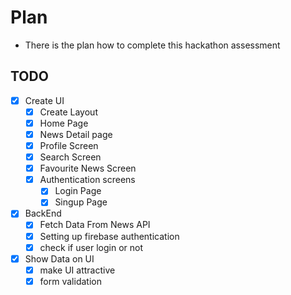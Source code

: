 # Plan

- There is the plan how to complete this hackathon assessment

## TODO

- [x] Create UI
  - [x] Create Layout
  - [x] Home Page
  - [x] News Detail page
  - [x] Profile Screen
  - [x] Search Screen
  - [x] Favourite News Screen
  - [x] Authentication screens
    - [x] Login Page
    - [x] Singup Page
- [x] BackEnd
  - [x] Fetch Data From News API
  - [x] Setting up firebase authentication
  - [x] check if user login or not
- [x] Show Data on UI
  - [x] make UI attractive
  - [x] form validation
